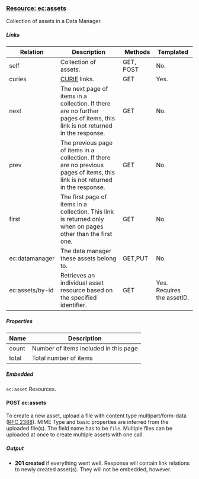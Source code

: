 ### [Resource: ec:assets](id:assets)
Collection of assets in a Data Manager.

##### Links
| Relation     | Description     | Methods     | Templated     |
|--------------|-----------------|-------------|---------------|
|self          |Collection of assets.|GET, POST|No.          |
|curies        |[CURIE](http://www.w3.org/TR/curie/) links. | GET | Yes.|
|next          |The next page of items in a collection. If there are no further pages of items, this link is not returned in the response.|GET|No.|
|prev          |The previous page of items in a collection. If there are no previous pages of items, this link is not returned in the response.|GET|No.|
|first|The first page of items in a collection. This link is returned only when on pages other than the first one.|GET|No.
|ec:datamanager|The data manager these assets belong to.|GET,PUT|No.|
|ec:assets/by-id |Retrieves an individual asset resource based on the specified identifier. |GET|Yes. Requires the assetID.


##### Properties
| Name         | Description     |
|--------------|-----------------|
|count         |Number of items included in this page|
|total         |Total number of items |

##### Embedded
`ec:asset` Resources.

#### POST ec:assets
To create a new asset, upload a file with content type multipart/form-data ([RFC 2388](http://tools.ietf.org/html/rfc2388)). MIME Type and basic properties are inferred from the uploaded file(s). The field name has to be `file`. 
Multiple files can be uploaded at once to create multiple assets with one call.

##### Output

* **201 created** if everything went well. Response will contain link relations to newly created asset(s). They will not be embedded, however.